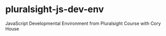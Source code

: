 # pluralsight-js-dev-env
JavaScript Developmental Environment from Pluralsight Course with Cory House
